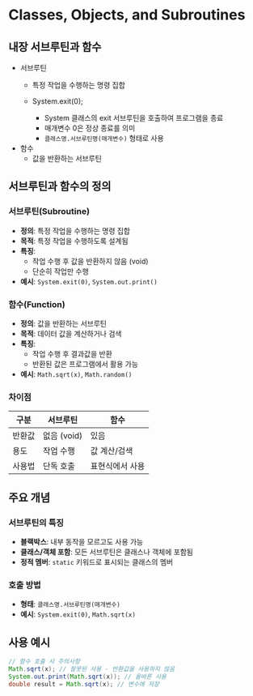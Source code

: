 # Classes, Objects, and Subroutines
## 내장 서브루틴과 함수
- 서브루틴
  - 특정 작업을 수행하는 명령 집합
  
  - System.exit(0);
    - System 클래스의 exit 서브루틴을 호출하여 프로그램을 종료
    - 매개변수 0은 정상 종료를 의미
    - ```클래스명.서브루틴명(매개변수)``` 형태로 사용
- 함수
  - 값을 반환하는 서브루틴

## 서브루틴과 함수의 정의

### 서브루틴(Subroutine)
- **정의**: 특정 작업을 수행하는 명령 집합
- **목적**: 특정 작업을 수행하도록 설계됨
- **특징**: 
  - 작업 수행 후 값을 반환하지 않음 (void)
  - 단순히 작업만 수행
- **예시**: `System.exit(0)`, `System.out.print()`

### 함수(Function)
- **정의**: 값을 반환하는 서브루틴
- **목적**: 데이터 값을 계산하거나 검색
- **특징**:
  - 작업 수행 후 결과값을 반환
  - 반환된 값은 프로그램에서 활용 가능
- **예시**: `Math.sqrt(x)`, `Math.random()`

### 차이점
| 구분 | 서브루틴 | 함수 |
|------|----------|------|
| 반환값 | 없음 (void) | 있음 |
| 용도 | 작업 수행 | 값 계산/검색 |
| 사용법 | 단독 호출 | 표현식에서 사용 |

## 주요 개념
### 서브루틴의 특징
- **블랙박스**: 내부 동작을 모르고도 사용 가능
- **클래스/객체 포함**: 모든 서브루틴은 클래스나 객체에 포함됨
- **정적 멤버**: `static` 키워드로 표시되는 클래스의 멤버

### 호출 방법
- **형태**: `클래스명.서브루틴명(매개변수)`
- **예시**: `System.exit(0)`, `Math.sqrt(x)`

## 사용 예시
```java
// 함수 호출 시 주의사항
Math.sqrt(x); // 잘못된 사용 - 반환값을 사용하지 않음
System.out.print(Math.sqrt(x)); // 올바른 사용
double result = Math.sqrt(x); // 변수에 저장
```